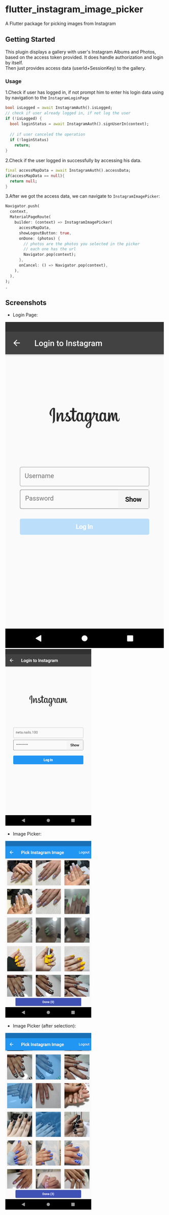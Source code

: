 # flutter_instagram_image_picker

A Flutter package for picking images from Instagram

## Getting Started

This plugin displays a gallery with user's Instagram Albums and Photos, based on the access token provided.
It does handle authorization and login by itself.\
Then just provides access data (userId+SessionKey) to the gallery.

### Usage
1.Check if user has logged in, if not prompt him to enter his login data using by navigation to the `InstagramLoginPage`
```dart
bool isLogged = await InstagramAuth().isLogged;
// check if user already logged in, if not log the user
if (!isLogged) {
  bool loginStatus = await InstagramAuth().signUserIn(context);

  // if user canceled the operation
  if (!loginStatus)
    return;
}
```
 
2.Check if the user logged in successfully by accessing his data.
```dart
final accessMapData = await InstagramAuth().accessData;
if(accessMapData == null){
  return null;
}
```

3.After we got the access data, we can navigate to `InstagramImagePicker`:
```dart
Navigator.push(
  context,
  MaterialPageRoute(
    builder: (context) => InstagramImagePicker(
      accessMapData,
      showLogoutButton: true,
      onDone: (photos) {
        // photos are the photos you selected in the picker
        // each one has the url
        Navigator.pop(context);
      },
      onCancel: () => Navigator.pop(context),
    ),
  ),
);
,
```

## Screenshots
* Login Page:

![](images/login_empty.png) 
![](images/login_filled.png)


* Image Picker:

![](images/picker_page.png)

* Image Picker (after selection):

![](images/picker_page_selected.png)